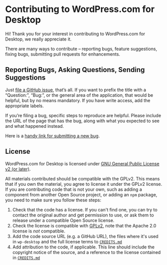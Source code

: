# Contributing to WordPress.com for Desktop

Hi! Thank you for your interest in contributing to WordPress.com for Desktop, we really appreciate it.

There are many ways to contribute – reporting bugs, feature suggestions, fixing bugs, submitting pull requests for enhancements.

## Reporting Bugs, Asking Questions, Sending Suggestions

Just [file a GitHub issue](https://github.com/Automattic/wp-desktop/issues/new), that’s all. If you want to prefix the title with a “Question:”, “Bug:”, or the general area of the application, that would be helpful, but by no means mandatory. If you have write access, add the appropriate labels.

If you’re filing a bug, specific steps to reproduce are helpful. Please include the URL of the page that has the bug, along with what you expected to see and what happened instead.

Here is a [handy link for submitting a new bug](https://github.com/Automattic/wp-desktop/issues/new?body=URL%3A%0A%0AWhat+I+expected%3A%0A%0ASteps+to+reproduce%3A%0A%0AWhat+happened+instead%3A&title=Description%20of%20the%20problem).

## License

WordPress.com for Desktop is licensed under [GNU General Public License v2 (or later)](./LICENSE.md).

All materials contributed should be compatible with the GPLv2. This means that if you own the material, you agree to license it under the GPLv2 license. If you are contributing code that is not your own, such as adding a component from another Open Source project, or adding an `npm` package, you need to make sure you follow these steps:

1. Check that the code has a license. If you can't find one, you can try to contact the original author and get permission to use, or ask them to release under a compatible Open Source license.
2. Check the license is compatible with [GPLv2](http://www.gnu.org/licenses/license-list.en.html#GPLCompatibleLicenses), note that the Apache 2.0 license is *not* compatible.
3. Add the code source URL (e.g. a GitHub URL), the files where it's used in `wp-desktop` and the full license terms to [`CREDITS.md`](./CREDITS.md)
4. Add attribution to the code, if applicable. This line should include the copyright notice of the source, and a reference to the license contained in [`CREDITS.md`](./CREDITS.md)
